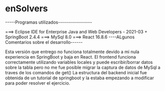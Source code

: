# enSolvers
-----Programas utilizados-----------------

===> Eclipse IDE for Enterprise Java and Web Developers - 2021-03 + SpringBoot 2.4.4
===> MySql 8.0 
===> React 16.8.6 
----ALgunos Comentarios sobre el desarrollo------

Esta versión que entrego no funciona totalmente devido a mi nula experiencia en SpringBoot y baja en React.
El frontend funciona correctamente utilizando variables locales y puede escribir/borrar datos sobre la tabla 
pero no me fue posible migrar la captura de datos de MySql a traves de los comandos de get() La estructura del backend inicial fue obtenida de un tutorial de springboot y la estaba empezando a modificar para poder resolver el ejercicio.
